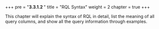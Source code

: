 +++
pre = "<b>3.3.1.2 </b>"
title = "RQL Syntax"
weight = 2
chapter = true
+++

This chapter will explain the syntax of RQL in detail, list the meaning of all query columns, and show all the query information through examples.
